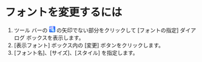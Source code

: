 # フォントを変更するには

1. ツール バーの ![[フォント]](../../images/fontpopup.gif)
の矢印でない部分をクリックして \[フォントの指定\] ダイアログ ボックスを表示します。
2. \[表示フォント\] ボックス内の \[変更\] ボタンをクリックします。
3. \[フォント名\]、\[サイズ\]、\[スタイル\] を指定します。